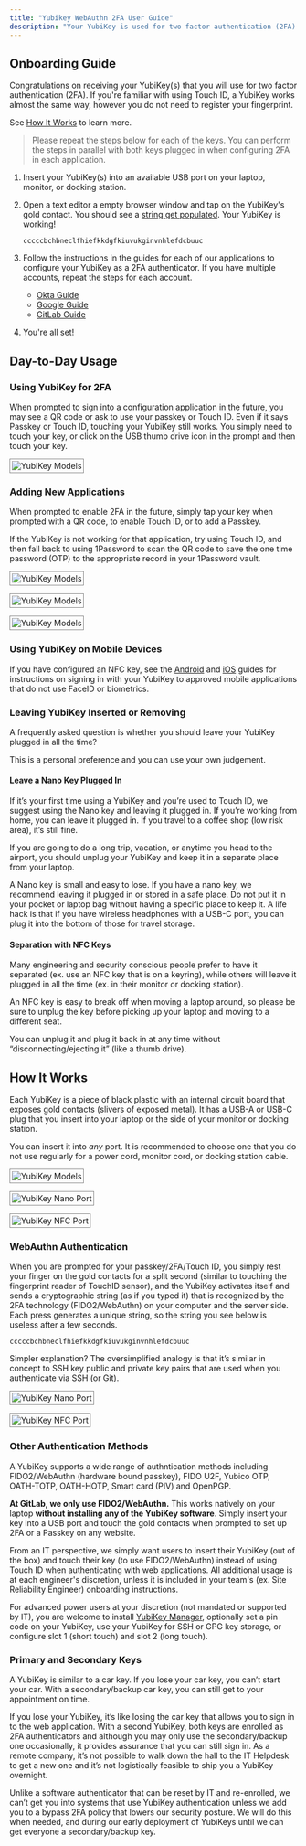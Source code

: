 ```yaml
---
title: "Yubikey WebAuthn 2FA User Guide"
description: "Your YubiKey is used for two factor authentication (2FA) using the WebAuthn protocol. Several other protocols are supported by YubiKeys (OTP, U2F, etc.) however they are not used at GitLab. This guide provides a getting started to use your YubiKey for WebAuthn."
---
```


## Onboarding Guide

Congratulations on receiving your YubiKey(s) that you will use for two factor authentication (2FA). If you're familiar with using Touch ID, a YubiKey works almost the same way, however you do not need to register your fingerprint.

See [How It Works](#how-it-works) to learn more.

> Please repeat the steps below for each of the keys. You can perform the steps in parallel with both keys plugged in when configuring 2FA in each application.

1. Insert your YubiKey(s) into an available USB port on your laptop, monitor, or docking station.

2. Open a text editor a empty browser window and tap on the YubiKey's gold contact. You should see a [string get populated](#webauthn-authentication). Your YubiKey is working!

    ```plain
    cccccbchbneclfhiefkkdgfkiuvukginvnhlefdcbuuc
    ```

3. Follow the instructions in the guides for each of our applications to configure your YubiKey as a 2FA authenticator. If you have multiple accounts, repeat the steps for each account.

    - [Okta Guide](/handbook/security/guides/yubikey/2fa/okta)
    - [Google Guide](/handbook/security/guides/yubikey/2fa/google)
    - [GitLab Guide](/handbook/security/guides/yubikey/2fa/gitlab)

4. You're all set!

## Day-to-Day Usage

### Using YubiKey for 2FA

When prompted to sign into a configuration application in the future, you may see a QR code or ask to use your passkey or Touch ID. Even if it says Passkey or Touch ID, touching your YubiKey still works. You simply need to touch your key, or click on the USB thumb drive icon in the prompt and then touch your key.

<img src="/handbook/security/guides/yubikey/images/yubikey-passkey-touchid.png" alt="YubiKey Models" style="border: 1px #888 solid; padding: 3px;" /><br />

### Adding New Applications

When prompted to enable 2FA in the future, simply tap your key when prompted with a QR code, to enable Touch ID, or to add a Passkey.

If the YubiKey is not working for that application, try using Touch ID, and then fall back to using 1Password to scan the QR code to save the one time password (OTP) to the appropriate record in your 1Password vault.

<img src="/handbook/security/guides/yubikey/images/yubikey-passkey-1password.png" alt="YubiKey Models" style="border: 1px #888 solid; padding: 3px;" /><br />

<img src="/handbook/security/guides/yubikey/images/yubikey-passkey-step1.png" alt="YubiKey Models" style="border: 1px #888 solid; padding: 3px;" /><br />

<img src="/handbook/security/guides/yubikey/images/yubikey-passkey-step2.png" alt="YubiKey Models" style="border: 1px #888 solid; padding: 3px;" /><br />

### Using YubiKey on Mobile Devices

If you have configured an NFC key, see the [Android](/handbook/security/guides/2fa/android) and [iOS](/handbook/security/guides/2fa/ios) guides for instructions on signing in with your YubiKey to approved mobile applications that do not use FaceID or biometrics.

### Leaving YubiKey Inserted or Removing

A frequently asked question is whether you should leave your YubiKey plugged in all the time?

This is a personal preference and you can use your own judgement.

#### Leave a Nano Key Plugged In

If it’s your first time using a YubiKey and you’re used to Touch ID, we suggest using the Nano key and leaving it plugged in. If you’re working from home, you can leave it plugged in. If you travel to a coffee shop (low risk area), it’s still fine.

If you are going to do a long trip, vacation, or anytime you head to the airport, you should unplug your YubiKey and keep it in a separate place from your laptop.

A Nano key is small and easy to lose. If you have a nano key, we recommend leaving it plugged in or stored in a safe place. Do not put it in your pocket or laptop bag without having a specific place to keep it. A life hack is that if you have wireless headphones with a USB-C port, you can plug it into the bottom of those for travel storage.

#### Separation with NFC Keys

Many engineering and security conscious people prefer to have it separated (ex. use an NFC key that is on a keyring), while others will leave it plugged in all the time (ex. in their monitor or docking station).

An NFC key is easy to break off when moving a laptop around, so please be sure to unplug the key before picking up your laptop and moving to a different seat.

You can unplug it and plug it back in at any time without “disconnecting/ejecting it” (like a thumb drive).

## How It Works

Each YubiKey is a piece of black plastic with an internal circuit board that exposes gold contacts (slivers of exposed metal). It has a USB-A or USB-C plug that you insert into your laptop or the side of your monitor or docking station.

You can insert it into *any* port. It is recommended to choose one that you do not use regularly for a power cord, monitor cord, or docking station cable.

<img src="/handbook/security/guides/yubikey/images/yubikey-models.jpg" alt="YubiKey Models" style="border: 1px #888 solid; padding: 3px;" /><br />

<img src="/handbook/security/guides/yubikey/images/yubikey-nano-port.jpg" alt="YubiKey Nano Port" style="border: 1px #888 solid; padding: 3px;" /><br />

<img src="/handbook/security/guides/yubikey/images/yubikey-nfc-port.jpg" alt="YubiKey NFC Port" style="border: 1px #888 solid; padding: 3px;" /><br />

### WebAuthn Authentication

When you are prompted for your passkey/2FA/Touch ID, you simply rest your finger on the gold contacts for a split second (similar to touching the fingerprint reader of TouchID sensor), and the YubiKey activates itself and sends a cryptographic string (as if you typed it) that is recognized by the 2FA technology (FIDO2/WebAuthn) on your computer and the server side. Each press generates a unique string, so the string you see below is useless after a few seconds.

`cccccbchbneclfhiefkkdgfkiuvukginvnhlefdcbuuc`

Simpler explanation? The oversimplified analogy is that it’s similar in concept to SSH key public and private key pairs that are used when you authenticate via SSH (or Git).

<img src="/handbook/security/guides/yubikey/images/yubikey-nano-touch.jpg" alt="YubiKey Nano Port" style="border: 1px #888 solid; padding: 3px;" /><br />

<img src="/handbook/security/guides/yubikey/images/yubikey-nfc-touch.jpg" alt="YubiKey NFC Port" style="border: 1px #888 solid; padding: 3px;" /><br />

### Other Authentication Methods

A YubiKey supports a wide range of authntication methods including FIDO2/WebAuthn (hardware bound passkey), FIDO U2F, Yubico OTP, OATH-TOTP, OATH-HOTP, Smart card (PIV) and OpenPGP.

**At GitLab, we only use FIDO2/WebAuthn.** This works natively on your laptop **without installing any of the YubiKey software**. Simply insert your key into a USB port and touch the gold contacts when prompted to set up 2FA or a Passkey on any website.

From an IT perspective, we simply want users to insert their YubiKey (out of the box) and touch their key (to use FIDO2/WebAuthn) instead of using Touch ID when authenticating with web applications. All additional usage is at each engineer's discretion, unless it is included in your team's (ex. Site Reliability Engineer) onboarding instructions.

For advanced power users at your discretion (not mandated or supported by IT), you are welcome to install [YubiKey Manager](https://www.yubico.com/support/download/yubikey-manager/), optionally set a pin code on your YubiKey, use your YubiKey for SSH or GPG key storage, or configure slot 1 (short touch) and slot 2 (long touch).

### Primary and Secondary Keys

A YubiKey is similar to a car key. If you lose your car key, you can’t start your car. With a secondary/backup car key, you can still get to your appointment on time.

If you lose your YubiKey, it’s like losing the car key that allows you to sign in to the web application. With a second YubiKey, both keys are enrolled as 2FA authenticators and although you may only use the secondary/backup one occasionally, it provides assurance that you can still sign in. As a remote company, it’s not possible to walk down the hall to the IT Helpdesk to get a new one and it’s not logistically feasible to ship you a YubiKey overnight.

Unlike a software authenticator that can be reset by IT and re-enrolled, we can’t get you into systems that use YubiKey authentication unless we add you to a bypass 2FA policy that lowers our security posture. We will do this when needed, and during our early deployment of YubiKeys until we can get everyone a secondary/backup key.
